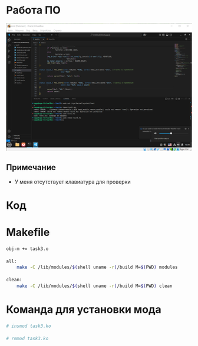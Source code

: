 # Работа ПО

![Демонстрация работы](screens/demo.png)

## Примечание

* У меня отсутствует клавиатура для проверки

# Код

<!-- #include "src/task3.c" -->

# Makefile
```bash
obj-m += task3.o

all:
    make -C /lib/modules/$(shell uname -r)/build M=$(PWD) modules

clean:
    make -C /lib/modules/$(shell uname -r)/build M=$(PWD) clean
```

# Команда для установки мода 
```bash
# insmod task3.ko

# rmmod task3.ko

```